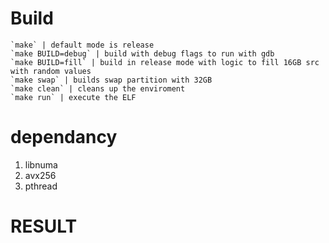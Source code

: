 # Build

```
`make` | default mode is release
`make BUILD=debug` | build with debug flags to run with gdb
`make BUILD=fill` | build in release mode with logic to fill 16GB src with random values
`make swap` | builds swap partition with 32GB
`make clean` | cleans up the enviroment
`make run` | execute the ELF
```
 
 # dependancy
 1. libnuma
 2. avx256
 3. pthread
 
 # RESULT
